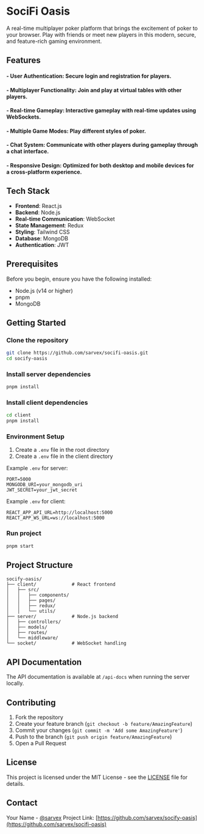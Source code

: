 # SociFi Oasis

A real-time multiplayer poker platform that brings the excitement of poker to your browser. Play with friends or meet new players in this modern, secure, and feature-rich gaming environment.

## Features
#### - User Authentication: Secure login and registration for players.
#### - Multiplayer Functionality: Join and play at virtual tables with other players.
#### - Real-time Gameplay: Interactive gameplay with real-time updates using WebSockets.
#### - Multiple Game Modes: Play different styles of poker.
#### - Chat System: Communicate with other players during gameplay through a chat interface.
#### - Responsive Design: Optimized for both desktop and mobile devices for a cross-platform experience.

## Tech Stack

- **Frontend**: React.js
- **Backend**: Node.js
- **Real-time Communication**: WebSocket
- **State Management**: Redux
- **Styling**: Tailwind CSS
- **Database**: MongoDB
- **Authentication**: JWT

## Prerequisites

Before you begin, ensure you have the following installed:
- Node.js (v14 or higher)
- pnpm
- MongoDB

## Getting Started

### Clone the repository

```bash
git clone https://github.com/sarvex/socifi-oasis.git
cd socify-oasis
```

### Install server dependencies

```bash
pnpm install
```

### Install client dependencies

```bash
cd client
pnpm install
```

### Environment Setup

1. Create a `.env` file in the root directory
2. Create a `.env` file in the client directory

Example `.env` for server:
```
PORT=5000
MONGODB_URI=your_mongodb_uri
JWT_SECRET=your_jwt_secret
```

Example `.env` for client:
```
REACT_APP_API_URL=http://localhost:5000
REACT_APP_WS_URL=ws://localhost:5000
```

### Run project

```bash
pnpm start
```

## Project Structure

```
socify-oasis/
├── client/             # React frontend
│   ├── src/
│   │   ├── components/
│   │   ├── pages/
│   │   ├── redux/
│   │   └── utils/
├── server/             # Node.js backend
│   ├── controllers/
│   ├── models/
│   ├── routes/
│   └── middleware/
└── socket/             # WebSocket handling
```

## API Documentation

The API documentation is available at `/api-docs` when running the server locally.

## Contributing

1. Fork the repository
2. Create your feature branch (`git checkout -b feature/AmazingFeature`)
3. Commit your changes (`git commit -m 'Add some AmazingFeature'`)
4. Push to the branch (`git push origin feature/AmazingFeature`)
5. Open a Pull Request

## License

This project is licensed under the MIT License - see the [LICENSE](LICENSE) file for details.

## Contact

Your Name - [@sarvex](https://twitter.com/sarvex)
Project Link: [https://github.com/sarvex/socify-oasis](https://github.com/sarvex/socifi-oasis)
